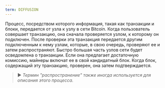 ```yaml
---
term: DIFFUSION
---
```


Процесс, посредством которого информация, такая как транзакции и блоки, передается от узла к узлу в сети Bitcoin. Когда пользователь совершает транзакцию, она сначала проверяется узлом, к которому он подключен. После проверки эта транзакция передается другим подключенным к нему узлам, которые, в свою очередь, проверяют ее и затем распространяют. Быстро большая часть узлов сети будет осведомлена о транзакции. Если она предлагает достаточную комиссию, майнеры включат ее в свой кандидатный блок. Когда блок, содержащий эту транзакцию, проверен, она затем подтверждается.

> ► *Термин "распространение" также иногда используется для описания этого процесса.*